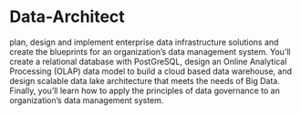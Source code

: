 # Data-Architect
plan, design and implement enterprise data infrastructure solutions and create the blueprints for an organization’s data management system. You’ll create a relational database with PostGreSQL, design an Online Analytical Processing (OLAP) data model to build a cloud based data warehouse, and design scalable data lake architecture that meets the needs of Big Data. Finally, you’ll learn how to apply the principles of data governance to an organization’s data management system.
